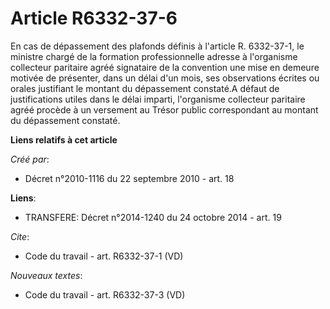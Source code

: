 # Article R6332-37-6

En cas de dépassement des plafonds définis à l'article R. 6332-37-1, le ministre chargé de la formation professionnelle
adresse à l'organisme collecteur paritaire agréé signataire de la convention une mise en demeure motivée de présenter, dans
un délai d'un mois, ses observations écrites ou orales justifiant le montant du dépassement constaté.A défaut de
justifications utiles dans le délai imparti, l'organisme collecteur paritaire agréé procède à un versement au Trésor public
correspondant au montant du dépassement constaté.

**Liens relatifs à cet article**

_Créé par_:

  - Décret n°2010-1116 du 22 septembre 2010 - art. 18

**Liens**:

  - TRANSFERE: Décret n°2014-1240 du 24 octobre 2014 - art. 19

_Cite_:

  - Code du travail - art. R6332-37-1 (VD)

_Nouveaux textes_:

  - Code du travail - art. R6332-37-3 (VD)
